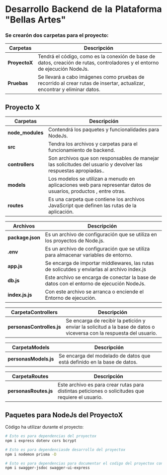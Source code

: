 <div align="justify">

# Desarrollo Backend de la Plataforma "Bellas Artes"

### Se crearón dos carpetas para el proyecto:

| Carpetas      | Descripción                                                                                                                |
| ------------- | -------------------------------------------------------------------------------------------------------------------------- |
| **ProyectoX** | Tendrá el código, como es la conexión de base de datos, creación de rutas, controladores y el entorno de ejecución NodeJs. |
| **Pruebas**   | Se llevará a cabo imágenes como pruebas de recorrido al crear rutas de insertar, actualizar, encontrar y eliminar datos.   |

## Proyecto X

| Carpetas         | Descripción                                                                                                       |
| ---------------- | ----------------------------------------------------------------------------------------------------------------- |
| **node_modules** | Contendrá los paquetes y funcionalidades para NodeJs.                                                             |
| **src**          | Tendra los archivos y carpetas para el funcionamiento de backend.                                                 |
| **controllers**  | Son archivos que son responsables de manejar las solicitudes del usuario y devolver las respuestas apropiadas..   |
| **models**       | Los modelos se utilizan a menudo en aplicaciones web para representar datos de usuarios, productos , entre otras. |
| **routes**       | Es una carpeta que contiene los archivos JavaScript que definen las rutas de la aplicación.                       |

| Archivos         | Descripción                                                                                 |
| ---------------- | ------------------------------------------------------------------------------------------- |
| **package.json** | Es un archivo de configuración que se utiliza en los proyectos de Node.js.                  |
| **.env**         | Es un archivo de configuración que se utiliza para almacenar variables de entorno.          |
| **app.js**       | Se encarga de importar middlewares, las rutas de solicutdes y enviarlas al archivo index.js |
| **db.js**        | Este archivo se encarga de conectar la base de datos con el entorno de ejecución NodeJs.    |
| **index.js.js**  | Con este archivo se arranca o enciende el Entorno de ejecución.                             |

| CarpetaControllers        | Descripción                                                                                                          |
| ------------------------- | -------------------------------------------------------------------------------------------------------------------- |
| **personasControlles.js** | Se encarga de recibir la petición y enviar la solicitud a la base de datos o viceversa con la respuesta del usuario. |

| CarpetaModels         | Descripción                                                             |
| --------------------- | ----------------------------------------------------------------------- |
| **personasModels.js** | Se encarga del modelado de datos que está definido en la base de datos. |

| CarpetaRoutes         | Descripción                                                                                       |
| --------------------- | ------------------------------------------------------------------------------------------------- |
| **personasRoutes.js** | Este archivo es para crear rutas para distintas peticiones o solicitudes que requiere el usuario. |

## Paquetes para NodeJs del ProyectoX

Código ha utilizar durante el proyecto:

```bash
# Esto es para dependencias del proyectox
npm i express dotenv cors bcrypt
```

```bash
# Esto es para dependenciasde desarrollo del proyectox
npm i nodemon prisma -D
```

```bash
# Esto es para dependencias para documentar el codigo del proyectox con swagger
npm i swagger-jsdoc swagger-ui-express
```

</div>
